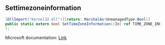 ## Settimezoneinformation

```csharp
[DllImport("Kernel32.dll")][return: MarshalAs(UnmanagedType.Bool)]
public static extern bool SetTimeZoneInformation([In] ref TIME_ZONE_INFORMATION lpTimeZoneInformation
);
```

Microsoft documentation: [Link](https://docs.microsoft.com/en-us/windows/win32/api/timezoneapi/nf-timezoneapi-settimezoneinformation)
